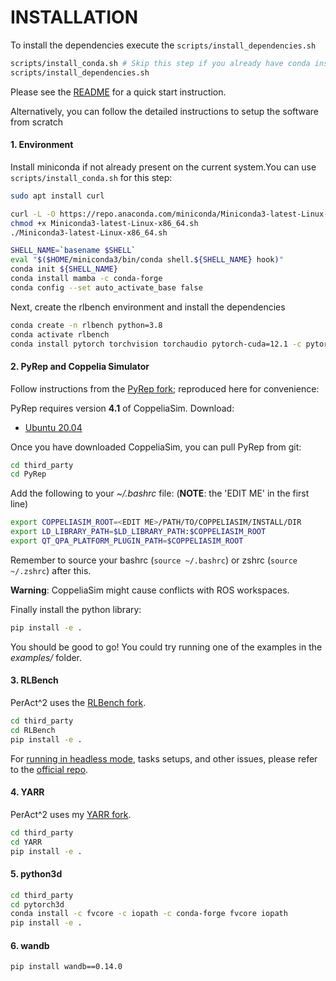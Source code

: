# INSTALLATION

To install the dependencies execute the `scripts/install_dependencies.sh`

```bash
scripts/install_conda.sh # Skip this step if you already have conda installed.
scripts/install_dependencies.sh
```

Please see the [README](README.md) for a quick start instruction.


Alternatively, you can follow the detailed instructions to setup the software from scratch

#### 1. Environment

Install miniconda if not already present on the current system.You can use `scripts/install_conda.sh` for this step:
```bash
sudo apt install curl 

curl -L -O https://repo.anaconda.com/miniconda/Miniconda3-latest-Linux-x86_64.sh
chmod +x Miniconda3-latest-Linux-x86_64.sh 
./Miniconda3-latest-Linux-x86_64.sh

SHELL_NAME=`basename $SHELL`
eval "$($HOME/miniconda3/bin/conda shell.${SHELL_NAME} hook)"
conda init ${SHELL_NAME}
conda install mamba -c conda-forge
conda config --set auto_activate_base false
```

Next, create the rlbench environment and install the dependencies

```bash
conda create -n rlbench python=3.8
conda activate rlbench
conda install pytorch torchvision torchaudio pytorch-cuda=12.1 -c pytorch -c nvidia
```

#### 2. PyRep and Coppelia Simulator

Follow instructions from the [PyRep fork](https://github.com/markusgrotz/PyRep); reproduced here for convenience:

PyRep requires version **4.1** of CoppeliaSim. Download: 
- [Ubuntu 20.04](https://www.coppeliarobotics.com/files/V4_1_0/CoppeliaSim_Edu_V4_1_0_Ubuntu20_04.tar.xz)

Once you have downloaded CoppeliaSim, you can pull PyRep from git:

```bash
cd third_party
cd PyRep
```

Add the following to your *~/.bashrc* file: (__NOTE__: the 'EDIT ME' in the first line)

```bash
export COPPELIASIM_ROOT=<EDIT ME>/PATH/TO/COPPELIASIM/INSTALL/DIR
export LD_LIBRARY_PATH=$LD_LIBRARY_PATH:$COPPELIASIM_ROOT
export QT_QPA_PLATFORM_PLUGIN_PATH=$COPPELIASIM_ROOT
```

Remember to source your bashrc (`source ~/.bashrc`) or 
zshrc (`source ~/.zshrc`) after this.

**Warning**: CoppeliaSim might cause conflicts with ROS workspaces. 

Finally install the python library:

```bash
pip install -e .
```

You should be good to go!
You could try running one of the examples in the *examples/* folder.

#### 3. RLBench

PerAct^2 uses the [RLBench fork](https://github.com/markusgrotz/RLBench). 

```bash
cd third_party
cd RLBench
pip install -e .
```

For [running in headless mode](https://github.com/MohitShridhar/RLBench/tree/peract#running-headless), tasks setups, and other issues, please refer to the [official repo](https://github.com/stepjam/RLBench).

#### 4. YARR

PerAct^2 uses my [YARR fork](https://github.com/markusgrotz/YARR).

```bash
cd third_party
cd YARR
pip install -e .
```

#### 5. python3d

```bash
cd third_party
cd pytorch3d
conda install -c fvcore -c iopath -c conda-forge fvcore iopath
pip install -e .
```

#### 6. wandb

```bash
pip install wandb==0.14.0
```






